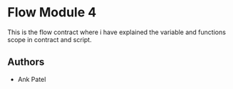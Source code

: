 # Flow Module 4

This is the flow contract where i have explained the variable and functions scope in contract and script.  









## Authors

- Ank Patel

